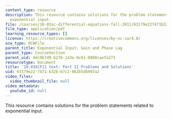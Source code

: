 ```yaml
---
content_type: resource
description: This resource contains solutions for the problem statements related to
  exponential input.
file: /courses/18-03sc-differential-equations-fall-2011/63179e227471b32bb7c2862b5db997a2_MIT18_03SCF11_ps2_II_s8_9s.pdf
file_type: application/pdf
learning_resource_types: []
license: https://creativecommons.org/licenses/by-nc-sa/4.0/
ocw_type: OCWFile
parent_title: Exponential Input; Gain and Phase Lag
parent_type: CourseSection
parent_uid: 4dc0b7d9-6276-143e-0c61-0888caefa273
resourcetype: Document
title: '18.03SCF11 text: Part II Problems and Solutions'
uid: 63179e22-7471-b32b-b7c2-862b5db997a2
video_files:
  video_thumbnail_file: null
video_metadata:
  youtube_id: null
---
```

This resource contains solutions for the problem statements related to exponential input.